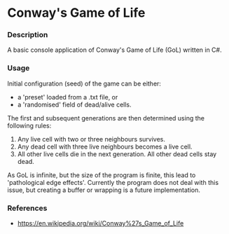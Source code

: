 # Conway's Game of Life

### Description

A basic console application of Conway's Game of Life (GoL) written in C#.

### Usage

Initial configuration (seed) of the game can be either:
* a 'preset' loaded from a .txt file, or 
* a 'randomised' field of dead/alive cells. 

The first and subsequent generations are then determined using the following rules:
1. Any live cell with two or three neighbours survives.
2. Any dead cell with three live neighbours becomes a live cell.
3. All other live cells die in the next generation. All other dead cells stay dead.

As GoL is infinite, but the size of the program is finite, this lead to 'pathological edge effects'. Currently the program does not deal with this issue, but creating a buffer or wrapping is a future implementation.

### References
* https://en.wikipedia.org/wiki/Conway%27s_Game_of_Life
